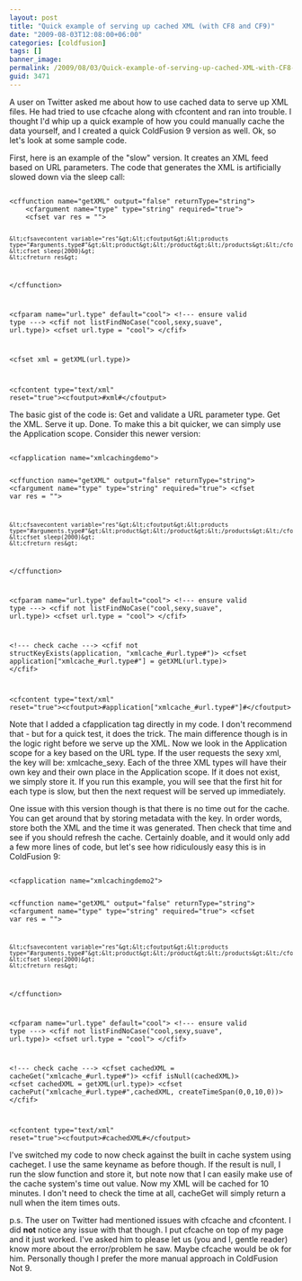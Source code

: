 ```yaml
---
layout: post
title: "Quick example of serving up cached XML (with CF8 and CF9)"
date: "2009-08-03T12:08:00+06:00"
categories: [coldfusion]
tags: []
banner_image: 
permalink: /2009/08/03/Quick-example-of-serving-up-cached-XML-with-CF8-and-CF9
guid: 3471
---
```


A user on Twitter asked me about how to use cached data to serve up XML files. He had tried to use cfcache along with cfcontent and ran into trouble. I thought I'd whip up a quick example of how you could manually cache the data yourself, and I created a quick ColdFusion 9 version as well. Ok, so let's look at some sample code.
<!--more-->
First, here is an example of the "slow" version. It creates an XML feed based on URL parameters. The code that generates the XML is artificially slowed down via the sleep call:

<code>
&lt;cffunction name="getXML" output="false" returnType="string"&gt;
	&lt;cfargument name="type" type="string" required="true"&gt;
	&lt;cfset var res = ""&gt;
	
	&lt;cfsavecontent variable="res"&gt;&lt;cfoutput&gt;&lt;products type="#arguments.type#"&gt;&lt;product&gt;&lt;/product&gt;&lt;/products&gt;&lt;/cfoutput&gt;&lt;/cfsavecontent&gt;
	&lt;cfset sleep(2000)&gt;
	&lt;cfreturn res&gt;
&lt;/cffunction&gt;

&lt;cfparam name="url.type" default="cool"&gt;
&lt;!--- ensure valid type ---&gt;
&lt;cfif not listFindNoCase("cool,sexy,suave", url.type)&gt;
	&lt;cfset url.type =  "cool"&gt;
&lt;/cfif&gt;

&lt;cfset xml = getXML(url.type)&gt;

&lt;cfcontent type="text/xml" reset="true"&gt;&lt;cfoutput&gt;#xml#&lt;/cfoutput&gt;
</code>

The basic gist of the code is: Get and validate a URL parameter type. Get the XML. Serve it up. Done. To make this a bit quicker, we can simply use the Application scope. Consider this newer version:

<code>
&lt;cfapplication name="xmlcachingdemo"&gt;

&lt;cffunction name="getXML" output="false" returnType="string"&gt;
	&lt;cfargument name="type" type="string" required="true"&gt;
	&lt;cfset var res = ""&gt;
	
	&lt;cfsavecontent variable="res"&gt;&lt;cfoutput&gt;&lt;products type="#arguments.type#"&gt;&lt;product&gt;&lt;/product&gt;&lt;/products&gt;&lt;/cfoutput&gt;&lt;/cfsavecontent&gt;
	&lt;cfset sleep(2000)&gt;
	&lt;cfreturn res&gt;
&lt;/cffunction&gt;

&lt;cfparam name="url.type" default="cool"&gt;
&lt;!--- ensure valid type ---&gt;
&lt;cfif not listFindNoCase("cool,sexy,suave", url.type)&gt;
	&lt;cfset url.type =  "cool"&gt;
&lt;/cfif&gt;

&lt;!--- check cache ---&gt;
&lt;cfif not structKeyExists(application, "xmlcache_#url.type#")&gt;
	&lt;cfset application["xmlcache_#url.type#"] = getXML(url.type)&gt;
&lt;/cfif&gt;

&lt;cfcontent type="text/xml" reset="true"&gt;&lt;cfoutput&gt;#application["xmlcache_#url.type#"]#&lt;/cfoutput&gt;
</code>

Note that I added a cfapplication tag directly in my code. I don't recommend that - but for a quick test, it does the trick. The main difference though is in the logic right before we serve up the XML. Now we look in the Application scope for a key based on the URL type. If the user requests the sexy xml, the key will be: xmlcache_sexy. Each of the three XML types will have their own key and their own place in the Application scope. If it does not exist, we simply store it. If you run this example, you will see that the first hit for each type is slow, but then the next request will be served up immediately. 

One issue with this version though is that there is no time out for the cache. You can get around that by storing metadata with the key. In order words, store both the XML and the time it was generated. Then check that time and see if you should refresh the cache. Certainly doable, and it would only add a few more lines of code, but let's see how ridiculously easy this is in ColdFusion 9:

<code>
&lt;cfapplication name="xmlcachingdemo2"&gt;

&lt;cffunction name="getXML" output="false" returnType="string"&gt;
	&lt;cfargument name="type" type="string" required="true"&gt;
	&lt;cfset var res = ""&gt;
	
	&lt;cfsavecontent variable="res"&gt;&lt;cfoutput&gt;&lt;products type="#arguments.type#"&gt;&lt;product&gt;&lt;/product&gt;&lt;/products&gt;&lt;/cfoutput&gt;&lt;/cfsavecontent&gt;
	&lt;cfset sleep(2000)&gt;
	&lt;cfreturn res&gt;
&lt;/cffunction&gt;

&lt;cfparam name="url.type" default="cool"&gt;
&lt;!--- ensure valid type ---&gt;
&lt;cfif not listFindNoCase("cool,sexy,suave", url.type)&gt;
	&lt;cfset url.type =  "cool"&gt;
&lt;/cfif&gt;

&lt;!--- check cache ---&gt;
&lt;cfset cachedXML = cacheGet("xmlcache_#url.type#")&gt;
&lt;cfif isNull(cachedXML)&gt;
	&lt;cfset cachedXML = getXML(url.type)&gt;
	&lt;cfset cachePut("xmlcache_#url.type#",cachedXML, createTimeSpan(0,0,10,0))&gt;
&lt;/cfif&gt;

&lt;cfcontent type="text/xml" reset="true"&gt;&lt;cfoutput&gt;#cachedXML#&lt;/cfoutput&gt;
</code>

I've switched my code to now check against the built in cache system using cacheget. I use the same keyname as before though. If the result is null, I run the slow function and store it, but note now that I can easily make use of the cache system's time out value. Now my XML will be cached for 10 minutes. I don't need to check the time at all, cacheGet will simply return a null when the item times outs.

p.s. The user on Twitter had mentioned issues with cfcache and cfcontent. I did <b>not</b> notice any issue with that though. I put cfcache on top of my page and it just worked. I've asked him to please let us (you and I, gentle reader) know more about the error/problem he saw. Maybe cfcache would be ok for him. Personally though I prefer the more manual approach in ColdFusion Not 9.